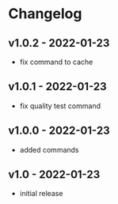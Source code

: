 # Changelog

## v1.0.2 - 2022-01-23

- fix command to cache

## v1.0.1 - 2022-01-23

- fix quality test command

## v1.0.0 - 2022-01-23

- added commands

## v1.0 - 2022-01-23

- initial release
